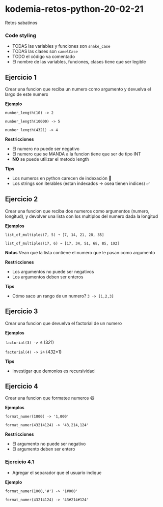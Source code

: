 # kodemia-retos-python-20-02-21
Retos sabatinos


### Code styling
- TODAS las variables y funciones son `snake_case`
- TODAS las clases son `camelCase`
- TODO el código va comentado
- El nombre de las variables, funciones, clases tiene que ser legible

## Ejercicio 1

Crear una funcion que reciba un numero como argumento y devuelva el largo de este numero

**Ejemplo**

`number_length(10) -> 2`

`number_length(10000) -> 5`

`number_length(4321) -> 4`

**Restricciones**
- El numero no puede ser negativo
- El numero que se MANDA a la funcion tiene que ser de tipo INT
- **NO** se puede utilizar el metodo length

**Tips**
- Los numeros en python carecen de indexación :poop:
- Los strings son iterables (estan indexados -> osea tienen indices) :white_check_mark:
  

## Ejercicio 2

Crear una funcion que reciba dos numeros como argumentos (numero, longitud), y devolver una lista con los multiplos del numero dada la longitud

**Ejemplos**

`list_of_multiples(7, 5) ➞ [7, 14, 21, 28, 35]`

`list_of_multiples(17, 6) ➞ [17, 34, 51, 68, 85, 102]`

**Notas**
Vean que la lista contiene el numero que le pasan como argumento

**Restricciones**
- Los argumentos no puede ser negativos
- Los argumentos deben ser enteros

**Tips**
- Cómo saco un rango de un numero? `3 -> [1,2,3]`

## Ejercicio 3

Crear una funcion que devuelva el factorial de un numero

**Ejemplos**

`factorial(3) -> 6` (3*2*1)

`factorial(4) -> 24` (4*3*2*1)

**Tips**

- Investigar que demonios es recursividad

## Ejercicio 4

Crear una funcion que formatee numeros :smile:

**Ejemplos**

`format_numer(1000) -> '1,000'`

`format_numer(43214124) -> '43,214,124'`

**Restricciones**
- El argumento no puede ser negativo
- El argumento deben ser entero

### Ejercicio 4.1
- Agregar el separador que el usuario indique

**Ejemplo**

`format_numer(1000,'#') -> '1#000'`

`format_numer(43214124) -> '43#214#124'`
